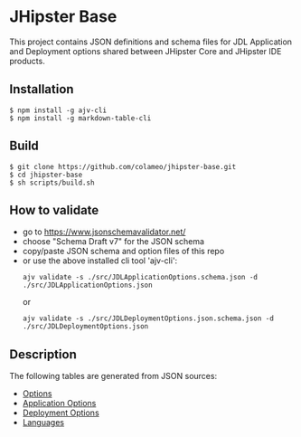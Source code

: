 # JHipster Base

This project contains JSON definitions and schema files for JDL Application and Deployment options shared between JHipster Core and JHipster IDE products.

## Installation

```
$ npm install -g ajv-cli
$ npm install -g markdown-table-cli
```

## Build

```
$ git clone https://github.com/colameo/jhipster-base.git
$ cd jhipster-base
$ sh scripts/build.sh
```

## How to validate
- go to https://www.jsonschemavalidator.net/
- choose "Schema Draft v7" for the JSON schema
- copy/paste JSON schema and option files of this repo
- or use the above installed cli tool 'ajv-cli':
  ```
  ajv validate -s ./src/JDLApplicationOptions.schema.json -d ./src/JDLApplicationOptions.json
  ```
  or
  ```
  ajv validate -s ./src/JDLDeploymentOptions.json.schema.json -d ./src/JDLDeploymentOptions.json
  ```

## Description
The following tables are generated from JSON sources: 

- [Options](JDLOptions.md)
- [Application Options](JDLApplicationOptions.md)
- [Deployment Options](JDLDeploymentOptions.md)
- [Languages](JDLLanguages.md)

